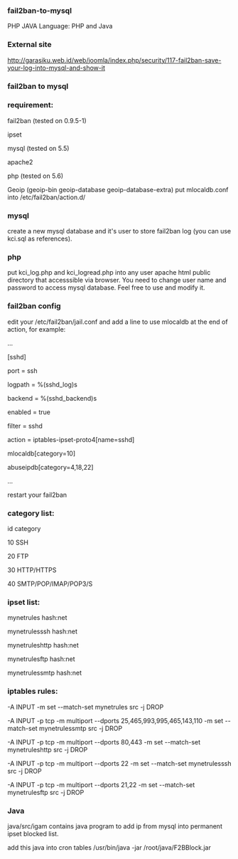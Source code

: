 ### fail2ban-to-mysql
PHP
JAVA
Language: PHP and Java

### External site
http://garasiku.web.id/web/joomla/index.php/security/117-fail2ban-save-your-log-into-mysql-and-show-it

### fail2ban to mysql

### requirement:

fail2ban (tested on 0.9.5-1)

ipset

mysql (tested on 5.5)

apache2

php (tested on 5.6)

Geoip (geoip-bin geoip-database geoip-database-extra) put mlocaldb.conf into /etc/fail2ban/action.d/

### mysql 
create a new mysql database and it's user to store fail2ban log (you can use kci.sql as references).

### php
put kci_log.php and kci_logread.php into any user apache html public directory that accesssible via browser. You need to change user name and password to access mysql database. Feel free to use and modify it.

### fail2ban config
edit your /etc/fail2ban/jail.conf and add a line to use mlocaldb at the end of action, for example:

...

[sshd]

port = ssh

logpath = %(sshd_log)s

backend = %(sshd_backend)s

enabled = true

filter = sshd

action = iptables-ipset-proto4[name=sshd]

mlocaldb[category=10]

abuseipdb[category=4,18,22]

...

restart your fail2ban

### category list:

id category

10 SSH

20 FTP

30 HTTP/HTTPS

40 SMTP/POP/IMAP/POP3/S

### ipset list:

mynetrules hash:net

mynetrulesssh hash:net

mynetruleshttp hash:net

mynetrulesftp hash:net

mynetrulessmtp hash:net

### iptables rules:

-A INPUT -m set --match-set mynetrules src -j DROP

-A INPUT -p tcp -m multiport --dports 25,465,993,995,465,143,110 -m set --match-set mynetrulessmtp src -j DROP

-A INPUT -p tcp -m multiport --dports 80,443 -m set --match-set mynetruleshttp src -j DROP

-A INPUT -p tcp -m multiport --dports 22 -m set --match-set mynetrulesssh src -j DROP

-A INPUT -p tcp -m multiport --dports 21,22 -m set --match-set mynetrulesftp src -j DROP

### Java
java/src/igam contains java program to add ip from mysql into permanent ipset blocked list.

add this java into cron tables /usr/bin/java -jar /root/java/F2BBlock.jar

